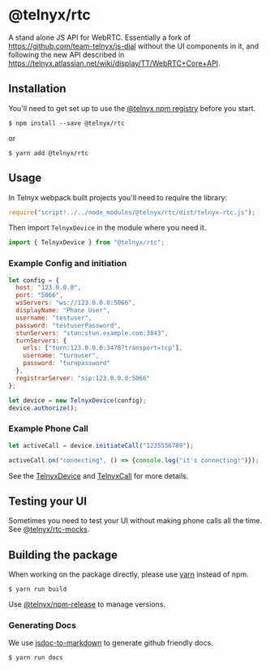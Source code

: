 # @telnyx/rtc

A stand alone JS API for WebRTC. Essentially a fork of https://github.com/team-telnyx/js-dial without the UI components in it, and following the new API described in https://telnyx.atlassian.net/wiki/display/TT/WebRTC+Core+API.

## Installation

You'll need to get set up to use the [@telnyx npm registry](https://github.com/team-telnyx/documentation/blob/master/languages/javascript/node/registry.md) before you start.

```shell
$ npm install --save @telnyx/rtc
```

or

```shell
$ yarn add @telnyx/rtc
```


## Usage

In Telnyx webpack built projects you'll need to require the library:

```javascript
require("script!../../node_modules/@telnyx/rtc/dist/telnyx-rtc.js");
```


Then import `TelnyxDevice` in the module where you need it.

```javascript
import { TelnyxDevice } from "@telnyx/rtc";
```


### Example Config and initiation

```javascript
let config = {
  host: "123.0.0.0",
  port: "5066",
  wsServers: "ws://123.0.0.0:5066",
  displayName: "Phone User",
  username: "testuser",
  password: "testuserPassword",
  stunServers: "stun:stun.example.com:3843",
  turnServers: {
    urls: ["turn:123.0.0.0:3478?transport=tcp"],
    username: "turnuser",
    password: "turnpassword"
  },
  registrarServer: "sip:123.0.0.0:5066"
};

let device = new TelnyxDevice(config);
device.authorize();
```

### Example Phone Call

```javascript
let activeCall = device.initiateCall("1235556789");

activeCall.on("connecting", () => {console.log("it's connecting!")});
```

See the [TelnyxDevice](https://github.com/team-telnyx/telnyx-rtc/blob/master/docs/TelnyxDevice.md) and [TelnyxCall](https://github.com/team-telnyx/telnyx-rtc/blob/master/docs/TelnyxCall.md) for more details.

## Testing your UI

Sometimes you need to test your UI without making phone calls all the time. See [@telnyx/rtc-mocks](https://github.com/team-telnyx/telnyx-rtc-mocks).



## Building the package

When working on the package directly, please use [yarn](https://github.com/yarnpkg/yarn) instead of npm.

```
$ yarn run build
```

Use [@telnyx/npm-release](https://github.com/team-telnyx/npm-release) to manage versions.

### Generating Docs

We use [jsdoc-to-markdown](https://github.com/jsdoc2md/jsdoc-to-markdown) to generate github friendly docs. 

```
$ yarn run docs
```


